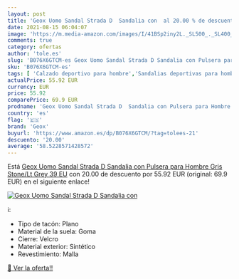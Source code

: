 ```yaml
---
layout: post
title: 'Geox Uomo Sandal Strada D  Sandalia con  al 20.00 % de descuento'
date: 2021-08-15 06:04:07
image: 'https://m.media-amazon.com/images/I/41BSp2iny2L._SL500_._SL400_.jpg'
comments: true
category: ofertas
author: 'tole.es'
slug: 'B076X6GTCM-es Geox Uomo Sandal Strada D Sandalia con Pulsera para Hombre...'
sku: 'B076X6GTCM-es'
tags: [ 'Calzado deportivo para hombre','Sandalias deportivas para hombre','Zapatillas y calzado deportivo para hombre','Zapatos','Zapatos para hombre','Zapatos y complementos','geox','sandalia', ]
actualPrice: 55.92 EUR
currency: EUR
price: 55.92
comparePrice: 69.9 EUR
prodname: 'Geox Uomo Sandal Strada D  Sandalia con Pulsera para Hombre  Gris  Stone/Lt Grey   39 EU'
country: 'es'
flag: '🇪🇸'
brand: 'Geox'
buyurl: 'https://www.amazon.es/dp/B076X6GTCM/?tag=tolees-21'
descuento: '20.00'
average: '58.5228571428572'
---
```


Está [Geox Uomo Sandal Strada D  Sandalia con Pulsera para Hombre  Gris  Stone/Lt Grey   39 EU](https://www.amazon.es/dp/B076X6GTCM/?tag=tolees-21) con 20.00 de descuento por 55.92 EUR (original: 69.9 EUR) en el siguiente enlace!

[![Geox Uomo Sandal Strada D  Sandalia con ](https://m.media-amazon.com/images/I/41BSp2iny2L._SL500_._SL400_.jpg)](https://www.amazon.es/dp/B076X6GTCM/?tag=tolees-21)

ℹ️:

- Tipo de tacón: Plano
- Material de la suela: Goma
- Cierre: Velcro
- Material exterior: Sintético
- Revestimiento: Malla

[🛒 Ver la oferta!!](https://www.amazon.es/dp/B076X6GTCM/?tag=tolees-21)
